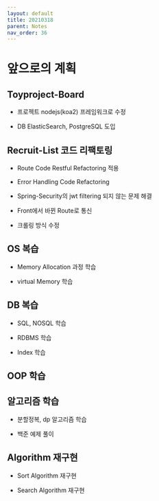 ```yaml
---
layout: default
title: 20210318
parent: Notes
nav_order: 36
---
```


# 앞으로의 계획

## Toyproject-Board

* 프로젝트 nodejs(koa2) 프레임워크로 수정

* DB ElasticSearch, PostgreSQL 도입

## Recruit-List 코드 리팩토링

* Route Code Restful Refactoring 적용

* Error Handling Code Refactoring

* Spring-Security의 jwt filtering 되지 않는 문제 해결

* Front에서 바뀐 Route로 통신

* 크롤링 방식 수정

## OS 복습

* Memory Allocation 과정 학습

* virtual Memory 학습

## DB 복습

* SQL, NOSQL 학습

* RDBMS 학습

* Index 학습

## OOP 학습

## 알고리즘 학습

* 분할정복, dp 알고리즘 학습 

* 백준 예제 풀이

## Algorithm 재구현

* Sort Algorithm 재구현

* Search Algorithm 재구현
